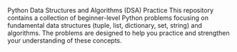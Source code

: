 Python Data Structures and Algorithms (DSA) Practice
This repository contains a collection of beginner-level Python problems focusing on fundamental data structures (tuple, list, dictionary, set, string) and algorithms. The problems are designed to help you practice and strengthen your understanding of these concepts.
